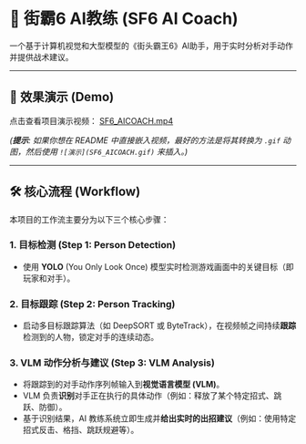 # 🥊 街霸6 AI教练 (SF6 AI Coach)

一个基于计算机视觉和大型模型的《街头霸王6》AI助手，用于实时分析对手动作并提供战术建议。

---

## 🚀 效果演示 (Demo)

点击查看项目演示视频：
[SF6_AICOACH.mp4](SF6_AICOACH.mp4)

*(**提示**: 如果你想在 README 中直接嵌入视频，最好的方法是将其转换为 `.gif` 动图，然后使用 `![演示](SF6_AICOACH.gif)` 来插入。)*

---

## 🛠️ 核心流程 (Workflow)

本项目的工作流主要分为以下三个核心步骤：

### 1. 目标检测 (Step 1: Person Detection)
* 使用 **YOLO** (You Only Look Once) 模型实时检测游戏画面中的关键目标（即玩家和对手）。

### 2. 目标跟踪 (Step 2: Person Tracking)
* 启动多目标跟踪算法（如 DeepSORT 或 ByteTrack），在视频帧之间持续**跟踪**检测到的人物，锁定对手的连续动态。

### 3. VLM 动作分析与建议 (Step 3: VLM Analysis)
* 将跟踪到的对手动作序列帧输入到**视觉语言模型 (VLM)**。
* VLM 负责**识别**对手正在执行的具体动作（例如：释放了某个特定招式、跳跃、防御）。
* 基于识别结果，AI 教练系统立即生成并**给出实时的出招建议**（例如：使用特定招式反击、格挡、跳跃规避等）。

